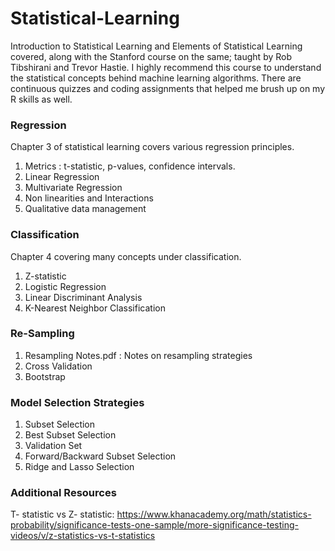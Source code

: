 # Statistical-Learning
Introduction to Statistical Learning and Elements of Statistical Learning covered, along with the Stanford course on the same; taught by Rob Tibshirani and Trevor Hastie. I highly recommend this course to understand the statistical concepts behind machine learning algorithms. There are continuous quizzes and coding assignments that helped me brush up on my R skills as well.

### Regression

Chapter 3 of statistical learning covers various regression principles.
1.  Metrics : t-statistic, p-values, confidence intervals.
2.  Linear Regression
3.  Multivariate Regression
4.  Non linearities and Interactions
5.  Qualitative data management

### Classification

Chapter 4 covering many concepts under classification.
1.  Z-statistic
2.  Logistic Regression
3.  Linear Discriminant Analysis
4.  K-Nearest Neighbor Classification

### Re-Sampling
1.  Resampling Notes.pdf : Notes on resampling strategies
2.  Cross Validation
3.  Bootstrap

### Model Selection Strategies
1.  Subset Selection
2.  Best Subset Selection
2.  Validation Set
3.  Forward/Backward Subset Selection
4.  Ridge and Lasso Selection






### Additional Resources

T- statistic vs Z- statistic: https://www.khanacademy.org/math/statistics-probability/significance-tests-one-sample/more-significance-testing-videos/v/z-statistics-vs-t-statistics 
